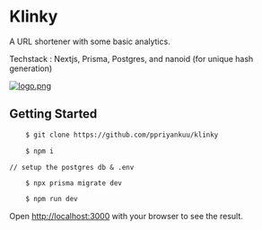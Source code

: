 # Klinky
A URL shortener with some basic analytics.

Techstack : Nextjs, Prisma, Postgres, and nanoid (for unique hash generation)

[![logo.png](https://i.postimg.cc/d1X81JWF/logo.png)](https://postimg.cc/tZ31vGQv)

## Getting Started

```bash
    $ git clone https://github.com/ppriyankuu/klinky
```

```bash
    $ npm i
```

`// setup the postgres db & .env`

```bash
    $ npx prisma migrate dev
```
```bash
    $ npm run dev
```



Open [http://localhost:3000](http://localhost:3000) with your browser to see the result.